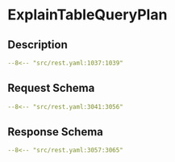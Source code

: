 # ExplainTableQueryPlan

## Description

```yaml
--8<-- "src/rest.yaml:1037:1039"
```

## Request Schema

```yaml
--8<-- "src/rest.yaml:3041:3056"
```
## Response Schema

```yaml
--8<-- "src/rest.yaml:3057:3065"
```